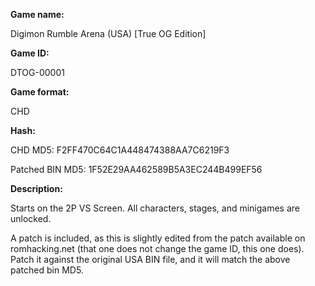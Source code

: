 **Game name:**

Digimon Rumble Arena (USA) [True OG Edition]

**Game ID:**

DTOG-00001

**Game format:**

CHD

**Hash:**

CHD MD5: F2FF470C64C1A448474388AA7C6219F3

Patched BIN MD5: 1F52E29AA462589B5A3EC244B499EF56

**Description:**

Starts on the 2P VS Screen. All characters, stages, and minigames are unlocked.

A patch is included, as this is slightly edited from the patch available on romhacking.net (that one does not change the game ID, this one does). Patch it against the original USA BIN file, and it will match the above patched bin MD5.
